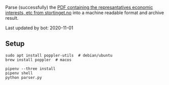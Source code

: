 Parse (successfully) the [PDF containing the represantatives economic interests, etc from stortinget.no](https://www.stortinget.no/no/Stortinget-og-demokratiet/Representantene/Okonomiske-interesser/) into a machine readable format and archive result.

Last updated by bot: 2020-11-01

## Setup
    sudo apt install poppler-utils  # debian/ubuntu
    brew install poppler  # macos

    pipenv --three install
    pipenv shell
    python parser.py
